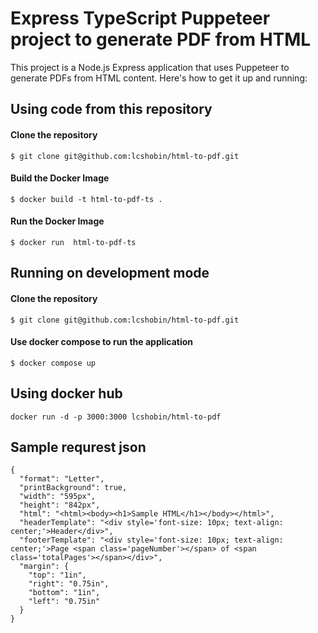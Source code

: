 # Express TypeScript Puppeteer project to generate PDF from HTML

This project is a Node.js Express application that uses Puppeteer to generate PDFs from HTML content. Here's how to get it up and running:

## Using code from this repository

#### Clone the repository

```
$ git clone git@github.com:lcshobin/html-to-pdf.git
```

#### Build the Docker Image

```
$ docker build -t html-to-pdf-ts .
```

#### Run the Docker Image

```
$ docker run  html-to-pdf-ts
```

## Running on development mode

#### Clone the repository

```
$ git clone git@github.com:lcshobin/html-to-pdf.git
```

#### Use docker compose to run the application

```
$ docker compose up
```

## Using docker hub

```
docker run -d -p 3000:3000 lcshobin/html-to-pdf
```

## Sample requrest json

```
{
  "format": "Letter",
  "printBackground": true,
  "width": "595px",
  "height": "842px",
  "html": "<html><body><h1>Sample HTML</h1></body></html>",
  "headerTemplate": "<div style='font-size: 10px; text-align: center;'>Header</div>",
  "footerTemplate": "<div style='font-size: 10px; text-align: center;'>Page <span class='pageNumber'></span> of <span class='totalPages'></span></div>",
  "margin": {
    "top": "1in",
    "right": "0.75in",
    "bottom": "1in",
    "left": "0.75in"
  }
}
```
